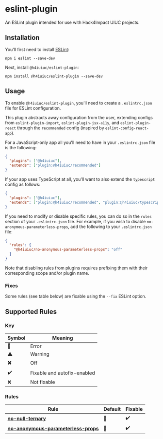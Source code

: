 # eslint-plugin

An ESLint plugin intended for use with Hack4Impact UIUC projects.

## Installation

You'll first need to install [ESLint](http://eslint.org):

```shell
npm i eslint --save-dev
```

Next, install `@h4iuiuc/eslint-plugin`:

```shell
npm install @h4iuiuc/eslint-plugin --save-dev
```

## Usage

To enable `@h4iuiuc/eslint-plugin`, you'll need to create a `.eslintrc.json` file for ESLint configuration.

This plugin abstracts away configuration from the user, extending configs from `eslint-plugin-import`, `eslint-plugin-jsx-a11y`, and `eslint-plugin-react` through the `recommended` config (inspired by `eslint-config-react-app`).

For a JavaScript-only app all you'll need to have in your `.eslintrc.json` file is the following:

```json
{
  "plugins": ["@h4iuiuc"],
  "extends": ["plugin:@h4iuiuc/recommended"]
}
```

If your app uses TypeScript at all, you'll want to also extend the `typescript` config as follows:

```json
{
  "plugins": ["@h4iuiuc"],
  "extends": ["plugin:@h4iuiuc/recommended", "plugin:@h4iuiuc/typescript"]
}
```

If you need to modify or disable specific rules, you can do so in the `rules` section of your `.eslintrc.json` file. For example, if you wish to disable `no-anonymous-parameterless-props`, add the following to your `.eslintrc.json` file:

```json
{
  "rules": {
    "@h4iuiuc/no-anonymous-parameterless-props": "off"
  }
}
```

Note that disabling rules from plugins requires prefixing them with their corresponding scope and/or plugin name.

### Fixes

Some rules (see table below) are fixable using the `--fix` ESLint option.

## Supported Rules

### Key

| Symbol                    | Meaning                     |
| ------------------------- | --------------------------- |
| :triangular_flag_on_post: | Error                       |
| :warning:                 | Warning                     |
| :heavy_multiplication_x:  | Off                         |
| :heavy_check_mark:        | Fixable and autofix-enabled |
| :x:                       | Not fixable                 |

### Rules

| Rule                                                                                    | Default                   | Fixable            |
| --------------------------------------------------------------------------------------- | ------------------------- | ------------------ |
| [**no-null-ternary**](/docs/rules/no-null-ternary.md)                                   | :triangular_flag_on_post: | :heavy_check_mark: |
| [**no-anonymous-parameterless-props**](/docs/rules/no-anonymous-parameterless-props.md) | :triangular_flag_on_post: | :heavy_check_mark: |
